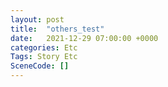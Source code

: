 ```yaml
---
layout: post
title:  "others_test"
date:   2021-12-29 07:00:00 +0000
categories: Etc
Tags: Story Etc
SceneCode: []
---
```

